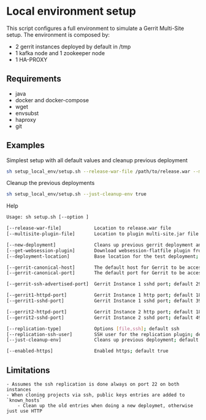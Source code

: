 # Local environment setup

This script configures a full environment to simulate a Gerrit Multi-Site setup.
The environment is composed by:
 - 2 gerrit instances deployed by default in /tmp
 - 1 kafka node and 1 zookeeper node
 - 1 HA-PROXY

## Requirements
 - java
 - docker and docker-compose
 - wget
 - envsubst
 - haproxy
 - git

## Examples
Simplest setup with all default values and cleanup previous deployment
```bash
sh setup_local_env/setup.sh --release-war-file /path/to/release.war --multisite-plugin-file /path/to/multi-site.jar
```
Cleanup the previous deployments
```bash
sh setup_local_env/setup.sh --just-cleanup-env true
```
Help
```bash
Usage: sh setup.sh [--option ]

[--release-war-file]            Location to release.war file
[--multisite-plugin-file]       Location to plugin multi-site.jar file

[--new-deployment]              Cleans up previous gerrit deployment and re-installs it. default true
[--get-websession-plugin]       Download websession-flatfile plugin from CI lastSuccessfulBuild; default true
[--deployment-location]         Base location for the test deployment; default /tmp

[--gerrit-canonical-host]       The default host for Gerrit to be accessed through; default localhost
[--gerrit-canonical-port]       The default port for Gerrit to be accessed throug; default 8080

[--gerrit-ssh-advertised-port]  Gerrit Instance 1 sshd port; default 29418

[--gerrit1-httpd-port]          Gerrit Instance 1 http port; default 18080
[--gerrit1-sshd-port]           Gerrit Instance 1 sshd port; default 39418

[--gerrit2-httpd-port]          Gerrit Instance 2 http port; default 18081
[--gerrit2-sshd-port]           Gerrit Instance 2 sshd port; default 49418

[--replication-type]            Options [file,ssh]; default ssh
[--replication-ssh-user]        SSH user for the replication plugin; default $(whoami)
[--just-cleanup-env]            Cleans up previous deployment; default false

[--enabled-https]               Enabled https; default true
```

## Limitations
	- Assumes the ssh replication is done always on port 22 on both instances
	- When cloning projects via ssh, public keys entries are added to `known_hosts`
		- Clean up the old entries when doing a new deploymet, otherwise just use HTTP